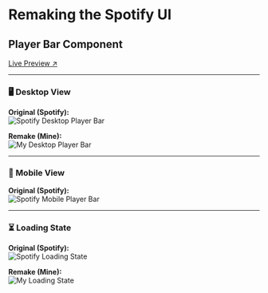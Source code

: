 # Remaking the Spotify UI

##  Player Bar Component  
[Live Preview ↗](https://remaking-ui-spotify.vercel.app/components/playerbar)

---

### 🖥️ Desktop View

**Original (Spotify):**  
![Spotify Desktop Player Bar](https://github.com/user-attachments/assets/f937e0ac-6858-4893-9da3-3e9944c122e9)

**Remake (Mine):**  
![My Desktop Player Bar](https://github.com/user-attachments/assets/2b74179f-b169-4e4a-b137-68f40f06097b)

---

### 📱 Mobile View

**Original (Spotify):**  
![Spotify Mobile Player Bar](https://github.com/user-attachments/assets/3d2491e8-dccc-4aa3-9f9a-299c0504aa18)

---

### ⏳ Loading State

**Original (Spotify):**  
![Spotify Loading State](https://github.com/user-attachments/assets/bafcb0d1-5392-475c-b0f1-febec44901ff)

**Remake (Mine):**  
![My Loading State](https://github.com/user-attachments/assets/ba7250bb-ea61-44ad-9cb0-c6fbadd1a581)
